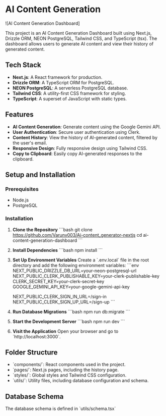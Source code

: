 # AI Content Generation 

![AI Content Generation Dashboard]

This project is an AI Content Generation Dashboard built using Next.js, Drizzle ORM, NEON PostgreSQL, Tailwind CSS, and TypeScript (tsx). The dashboard allows users to generate AI content and view their history of generated content.

## Tech Stack

- **Next.js**: A React framework for production.
- **Drizzle ORM**: A TypeScript ORM for PostgreSQL.
- **NEON PostgreSQL**: A serverless PostgreSQL database.
- **Tailwind CSS**: A utility-first CSS framework for styling.
- **TypeScript**: A superset of JavaScript with static types.

## Features

- **AI Content Generation**: Generate content using the Google Gemini API.
- **User Authentication**: Secure user authentication using Clerk.
- **Content History**: View the history of AI-generated content, filtered by the user's email.
- **Responsive Design**: Fully responsive design using Tailwind CSS.
- **Copy to Clipboard**: Easily copy AI-generated responses to the clipboard.

## Setup and Installation

### Prerequisites

- Node.js
- PostgreSQL

### Installation

1. **Clone the Repository**
    \`\`\`bash
    git clone https://github.com/Varunv003/Ai-content_generator-nextjs
    cd ai-content-generation-dashboard
    \`\`\`

2. **Install Dependencies**
    \`\`\`bash
    npm install
    \`\`\`

3. **Set Up Environment Variables**
    Create a \`.env.local\` file in the root directory and add the following environment variables:
    \`\`\`env
    NEXT_PUBLIC_DRIZZLE_DB_URL=your-neon-postgresql-url
    NEXT_PUBLIC_CLERK_PUBLISHABLE_KEY=your-clerk-publishable-key
    CLERK_SECRET_KEY=your-clerk-secret-key
    GOOGLE_GEMINI_API_KEY=your-google-gemini-api-key

    NEXT_PUBLIC_CLERK_SIGN_IN_URL=/sign-in
    NEXT_PUBLIC_CLERK_SIGN_UP_URL=/sign-up
    \`\`\`

4. **Run Database Migrations**
    \`\`\`bash
    npm run db:migrate
    \`\`\`

5. **Start the Development Server**
    \`\`\`bash
    npm run dev
    \`\`\`

6. **Visit the Application**
    Open your browser and go to \`http://localhost:3000\`.

## Folder Structure

- \`components/\`: React components used in the project.
- \`pages/\`: Next.js pages, including the history page.
- \`styles/\`: Global styles and Tailwind CSS configuration.
- \`utils/\`: Utility files, including database configuration and schema.

## Database Schema

The database schema is defined in \`utils/schema.tsx\`


